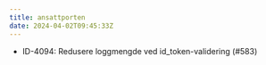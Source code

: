 ```yaml
---
title: ansattporten
date: 2024-04-02T09:45:33Z
---
```

- ID-4094: Redusere loggmengde ved id_token-validering (#583)

